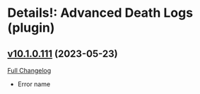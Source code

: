 # Details!: Advanced Death Logs (plugin)

## [v10.1.0.111](https://github.com/Tercioo/AdvancedDeathLogs/tree/v10.1.0.111) (2023-05-23)
[Full Changelog](https://github.com/Tercioo/AdvancedDeathLogs/compare/v10.1.0.110...v10.1.0.111) 

- Error name  
